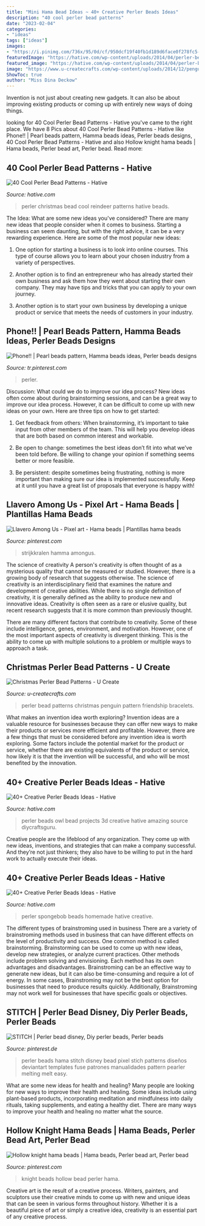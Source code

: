 ```yaml
---
title: "Mini Hama Bead Ideas ~ 40+ Creative Perler Beads Ideas"
description: "40 cool perler bead patterns"
date: "2023-02-04"
categories:
- "ideas"
tags: ["ideas"]
images:
- "https://i.pinimg.com/736x/95/0d/cf/950dcf19f40fb1d189d6face0f278fc5--perler-beads-phones.jpg"
featuredImage: "https://hative.com/wp-content/uploads/2014/04/perler-beads-ideas/26-homemade-spongebob.jpg"
featured_image: "https://hative.com/wp-content/uploads/2014/04/perler-beads-ideas/26-homemade-spongebob.jpg"
image: "https://www.u-createcrafts.com/wp-content/uploads/2014/12/penguin.gif"
ShowToc: true
author: "Miss Dina Deckow"
---
```



Invention is not just about creating new gadgets. It can also be about improving existing products or coming up with entirely new ways of doing things.

	

		
looking for 40 Cool Perler Bead Patterns - Hative you've came to the right place. We have 8 Pics about 40 Cool Perler Bead Patterns - Hative like Phone!! | Pearl beads pattern, Hamma beads ideas, Perler beads designs, 40 Cool Perler Bead Patterns - Hative and also Hollow knight hama beads | Hama beads, Perler bead art, Perler bead. Read more:
		
    
## 40 Cool Perler Bead Patterns - Hative

<img loading=lazy src="https://hative.com/wp-content/uploads/2014/04/perler-beads-patterns/36-christmas-reindeer.jpg" onerror="this.onerror=null;this.src='https://tse2.mm.bing.net/th?id=OIP.nUaTMnBW8MSifFuxc41BbAHaJ9&amp;pid=15.1';" alt="40 Cool Perler Bead Patterns - Hative">

_Source: hative.com_

>perler christmas bead cool reindeer patterns hative beads. 

	

The Idea: What are some new ideas you've considered?
There are many new ideas that people consider when it comes to business. Starting a business can seem daunting, but with the right advice, it can be a very rewarding experience. Here are some of the most popular new ideas:
1. One option for starting a business is to look into online courses. This type of course allows you to learn about your chosen industry from a variety of perspectives.

2. Another option is to find an entrepreneur who has already started their own business and ask them how they went about starting their own company. They may have tips and tricks that you can apply to your own journey.

3. Another option is to start your own business by developing a unique product or service that meets the needs of customers in your industry.

    
## Phone!! | Pearl Beads Pattern, Hamma Beads Ideas, Perler Beads Designs

<img loading=lazy src="https://i.pinimg.com/736x/95/0d/cf/950dcf19f40fb1d189d6face0f278fc5--perler-beads-phones.jpg" onerror="this.onerror=null;this.src='https://tse1.mm.bing.net/th?id=OIP.U5Wbm0aLoWPlj6qZCHMW9QHaHa&amp;pid=15.1';" alt="Phone!! | Pearl beads pattern, Hamma beads ideas, Perler beads designs">

_Source: tr.pinterest.com_

>perler. 

	

Discussion: What could we do to improve our idea process?
New ideas often come about during brainstorming sessions, and can be a great way to improve our idea process. However, it can be difficult to come up with new ideas on your own. Here are three tips on how to get started:
1. Get feedback from others: When brainstorming, it’s important to take input from other members of the team. This will help you develop ideas that are both based on common interest and workable.

2. Be open to change: sometimes the best ideas don’t fit into what we’ve been told before. Be willing to change your opinion if something seems better or more feasible.

3. Be persistent: despite sometimes being frustrating, nothing is more important than making sure our idea is implemented successfully. Keep at it until you have a great list of proposals that everyone is happy with!

    
## Llavero Among Us - Pixel Art - Hama Beads | Plantillas Hama Beads

<img loading=lazy src="https://i.pinimg.com/736x/47/4c/e1/474ce1c80c601addd3eea350c3f16a43.jpg" onerror="this.onerror=null;this.src='https://tse2.mm.bing.net/th?id=OIP.ZnWwe9D_2uOVpnKe_IOZYAHaIj&amp;pid=15.1';" alt="Llavero Among Us - Pixel art - Hama beads | Plantillas hama beads">

_Source: pinterest.com_

>strijkkralen hamma amongus. 

	

The science of creativity
A person's creativity is often thought of as a mysterious quality that cannot be measured or studied. However, there is a growing body of research that suggests otherwise. The science of creativity is an interdisciplinary field that examines the nature and development of creative abilities.
While there is no single definition of creativity, it is generally defined as the ability to produce new and innovative ideas. Creativity is often seen as a rare or elusive quality, but recent research suggests that it is more common than previously thought.

There are many different factors that contribute to creativity. Some of these include intelligence, genes, environment, and motivation. However, one of the most important aspects of creativity is divergent thinking. This is the ability to come up with multiple solutions to a problem or multiple ways to approach a task.

    
## Christmas Perler Bead Patterns - U Create

<img loading=lazy src="https://www.u-createcrafts.com/wp-content/uploads/2014/12/penguin.gif" onerror="this.onerror=null;this.src='https://tse2.mm.bing.net/th?id=OIP.X9ibzZhfKESQQdfERdKDhwHaKx&amp;pid=15.1';" alt="Christmas Perler Bead Patterns - U Create">

_Source: u-createcrafts.com_

>perler bead patterns christmas penguin pattern friendship bracelets. 

	

What makes an invention idea worth exploring?
Invention ideas are a valuable resource for businesses because they can offer new ways to make their products or services more efficient and profitable. However, there are a few things that must be considered before any invention idea is worth exploring. 
Some factors include the potential market for the product or service, whether there are existing equivalents of the product or service, how likely it is that the invention will be successful, and who will be most benefited by the innovation.

    
## 40+ Creative Perler Beads Ideas - Hative

<img loading=lazy src="https://hative.com/wp-content/uploads/2014/04/perler-beads-ideas/31-owl-perler-beads.jpg" onerror="this.onerror=null;this.src='https://tse2.mm.bing.net/th?id=OIP.U3Mtwd-ryfCBJqXOcNyC7AHaJK&amp;pid=15.1';" alt="40+ Creative Perler Beads Ideas - Hative">

_Source: hative.com_

>perler beads owl bead projects 3d creative hative amazing source diycraftsguru. 

	

Creative people are the lifeblood of any organization. They come up with new ideas, inventions, and strategies that can make a company successful. And they’re not just thinkers; they also have to be willing to put in the hard work to actually execute their ideas.

    
## 40+ Creative Perler Beads Ideas - Hative

<img loading=lazy src="https://hative.com/wp-content/uploads/2014/04/perler-beads-ideas/26-homemade-spongebob.jpg" onerror="this.onerror=null;this.src='https://tse2.mm.bing.net/th?id=OIP.97VK1uwdTlMld_b26Hz_GgHaFj&amp;pid=15.1';" alt="40+ Creative Perler Beads Ideas - Hative">

_Source: hative.com_

>perler spongebob beads homemade hative creative. 

	

The different types of brainstroming used in business
There are a variety of brainstroming methods used in business that can have different effects on the level of productivity and success. One common method is called brainstorming. Brainstorming can be used to come up with new ideas, develop new strategies, or analyze current practices. Other methods include problem solving and envisioning. Each method has its own advantages and disadvantages.
Brainstroming can be an effective way to generate new ideas, but it can also be time-consuming and require a lot of energy. In some cases, Brainstroming may not be the best option for businesses that need to produce results quickly. Additionally, Brainstroming may not work well for businesses that have specific goals or objectives.

    
## STITCH | Perler Bead Disney, Diy Perler Beads, Perler Beads

<img loading=lazy src="https://i.pinimg.com/736x/8d/d7/37/8dd7376573c951cdab1a79aa954c1d8b--stitch-perler-beads-hama-beads.jpg" onerror="this.onerror=null;this.src='https://tse2.mm.bing.net/th?id=OIP.-h3QkIrVOxpOd7ltWPKrnwHaJ3&amp;pid=15.1';" alt="STITCH | Perler bead disney, Diy perler beads, Perler beads">

_Source: pinterest.de_

>perler beads hama stitch disney bead pixel stich patterns diseños deviantart templates fuse patrones manualidades pattern pearler melting melt easy. 

	

What are some new ideas for health and healing?
Many people are looking for new ways to improve their health and healing. Some ideas include using plant-based products, incorporating meditation and mindfulness into daily rituals, taking supplements, and eating a healthy diet. There are many ways to improve your health and healing no matter what the source.

    
## Hollow Knight Hama Beads | Hama Beads, Perler Bead Art, Perler Bead

<img loading=lazy src="https://i.pinimg.com/736x/7b/43/fe/7b43fee4ef41f4bb92820c2cf12f88e0.jpg" onerror="this.onerror=null;this.src='https://tse1.mm.bing.net/th?id=OIP._G7BPGDCSjeCrnr0PYr_IQHaFj&amp;pid=15.1';" alt="Hollow knight hama beads | Hama beads, Perler bead art, Perler bead">

_Source: pinterest.com_

>knight beads hollow bead perler hama. 

	

Creative art is the result of a creative process. Writers, painters, and sculptors use their creative minds to come up with new and unique ideas that can be seen in various forms throughout history. Whether it is a beautiful piece of art or simply a creative idea, creativity is an essential part of any creative process.

